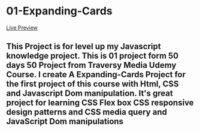 # 01-Expanding-Cards
[Live Preview](https://codewithmohaimin.github.io/Expanding-Cards/)


## This Project is for level up my Javascript knowledge project. This is 01 project form 50 days 50 Project from Traversy Media Udemy Course. I create A Expanding-Cards Project for the first project of this course with Html, CSS and Javascript Dom manipulation. It's great project for learning CSS Flex box CSS responsive design patterns and CSS media query and JavaScript Dom manipulations
